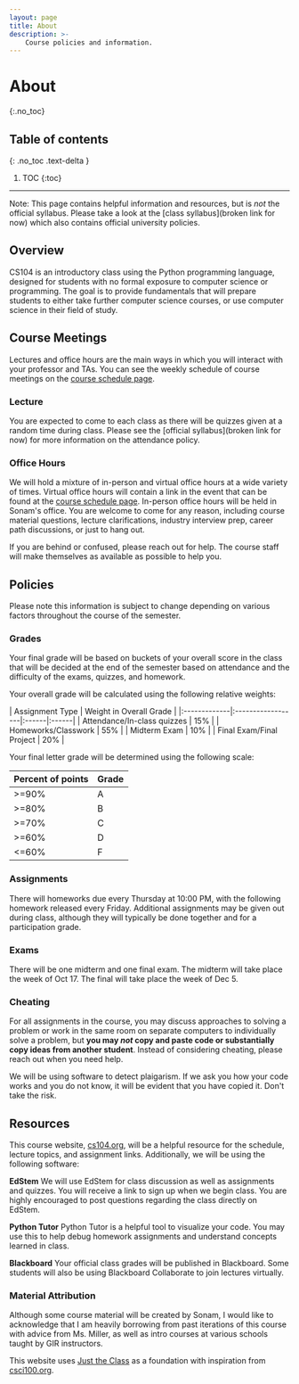 ```yaml
---
layout: page
title: About
description: >-
    Course policies and information.
---
```


# About
{:.no_toc}

## Table of contents
{: .no_toc .text-delta }

1. TOC
{:toc}

---

Note: This page contains helpful information and resources, but is *not* the official syllabus. Please take a look at the [class syllabus](broken link for now) which also contains official university policies.

## Overview
CS104 is an introductory class using the Python programming language, designed for students with no formal exposure to computer science or programming. The goal is to provide fundamentals that will prepare students to either take further computer science courses, or use computer science in their field of study.

## Course Meetings
Lectures and office hours are the main ways in which you will interact with your professor and TAs. You can see the weekly schedule of course meetings on the [course schedule page](schedule.md).

### Lecture
You are expected to come to each class as there will be quizzes given at a random time during class. Please see the [official syllabus](broken link for now) for more information on the attendance policy.

### Office Hours

We will hold a mixture of in-person and virtual office hours at a wide variety of times. Virtual office hours will contain a link in the event that can be found at the [course schedule page](schedule.md). In-person office hours will be held in Sonam's office. You are welcome to come for any reason, including course material questions, lecture clarifications, industry interview prep, career path discussions, or just to hang out. 

If you are behind or confused, please reach out for help. The course staff will make themselves as available as possible to help you.

## Policies

Please note this information is subject to change depending on various factors throughout the course of the semester.

### Grades
Your final grade will be based on buckets of your overall score in the class that will be decided at the end of the semester based on attendance and the difficulty of the exams, quizzes, and homework.

Your overall grade will be calculated using the following relative weights:


| Assignment Type | Weight in Overall Grade |
|:-------------|:------------------|:------|:------|
| Attendance/In-class quizzes | 15% |
| Homeworks/Classwork | 55% |
| Midterm Exam | 10% |
| Final Exam/Final Project | 20% |


Your final letter grade will be determined using the following scale:

| Percent of points | Grade |
|:-------------|:------------------|
| >=90% | A | 
| >=80% | B |
| >=70% | C |
| >=60% | D |
| <=60% | F |

### Assignments

There will homeworks due every Thursday at 10:00 PM, with the following homework released every Friday. Additional assignments may be given out during class, although they will typically be done together and for a participation grade.

### Exams
There will be one midterm and one final exam. The midterm will take place the week of Oct 17. The final will take place the week of Dec 5. 

### Cheating

For all assignments in the course, you may discuss approaches to solving a problem or work in the same room on separate computers to individually solve a problem, but **you may *not* copy and paste code or substantially copy ideas from another student**. Instead of considering cheating, please reach out when you need help. 

We will be using software to detect plaigarism. If we ask you how your code works and you do not know, it will be evident that you have copied it. Don't take the risk. 

## Resources

This course website, [cs104.org](https://www.cs104.org), will be a helpful resource for the schedule, lecture topics, and assignment links. Additionally, we will be using the following software:

**EdStem**
We will use EdStem for class discussion as well as assignments and quizzes. You will receive a link to sign up when we begin class. You are highly encouraged to post questions regarding the class directly on EdStem.

**Python Tutor**
Python Tutor is a helpful tool to visualize your code. You may use this to help debug homework assignments and understand concepts learned in class.

**Blackboard**
Your official class grades will be published in Blackboard. Some students will also be using Blackboard Collaborate to join lectures virtually.

### Material Attribution
Although some course material will be created by Sonam, I would like to acknowledge that I am heavily borrowing from past iterations of this course with advice from Ms. Miller, as well as intro courses at various schools taught by GIR instructors.

This website uses [Just the Class](https://github.com/kevinlin1/just-the-class) as a foundation with inspiration from [csci100.org](https://www.csci100.org).
